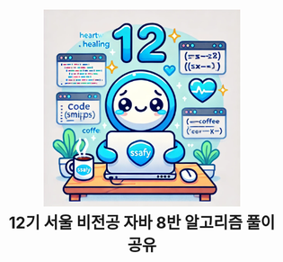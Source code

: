 <h1 align="center">
  <img src="assets/8classman.png" alt="12기 서울 비전공 자바 8반 알고리즘 풀이 공유" width="350">
  <br>
  12기 서울 비전공 자바 8반 알고리즘 풀이 공유
  <br>
  <br>
</h1>